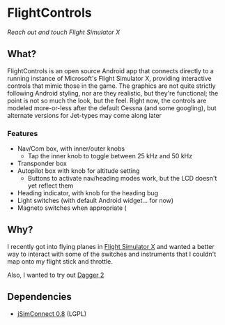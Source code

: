 FlightControls
==============

*Reach out and touch Flight Simulator X*

## What?

FlightControls is an open source Android app that connects 
directly to a running instance of Microsoft's Flight Simulator X, 
providing interactive controls that mimic those in the game. 
The graphics are not quite strictly following Android styling,
nor are they realistic, but they're functional; the point is not
so much the look, but the feel. Right now, the controls are modeled
more-or-less after the default Cessna (and some googling), but
alternate versions for Jet-types may come along later

### Features

 - Nav/Com box, with inner/outer knobs
    - Tap the inner knob to toggle between 25 kHz and 50 kHz
- Transponder box
- Autopilot box with knob for altitude setting
    - Buttons to activate nav/heading modes work, but the LCD doesn't yet reflect them
- Heading indicator, with knob for the heading bug
- Light switches (with default Android widget... for now)
- Magneto switches when appropriate (

## Why?

I recently got into flying planes in 
[Flight Simulator X](http://store.steampowered.com/app/314160/)
and wanted a better way to interact with some of the switches and
instruments that I couldn't map onto my flight stick and throttle.

Also, I wanted to try out [Dagger 2](http://google.github.io/dagger/)

## Dependencies

- [jSimConnect 0.8](http://lc0277.gratisim.fr/jsimconnect.html) (LGPL)
